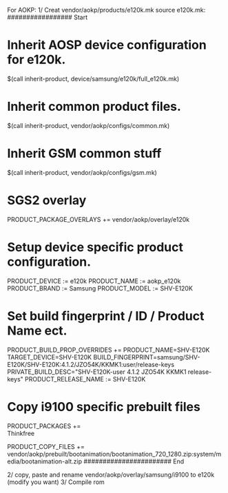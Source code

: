 For AOKP:
1/ Creat vendor/aokp/products/e120k.mk
source e120k.mk:
################# Start
# Inherit AOSP device configuration for e120k.
$(call inherit-product, device/samsung/e120k/full_e120k.mk)

# Inherit common product files.
$(call inherit-product, vendor/aokp/configs/common.mk)

# Inherit GSM common stuff
$(call inherit-product, vendor/aokp/configs/gsm.mk)

# SGS2 overlay
PRODUCT_PACKAGE_OVERLAYS += vendor/aokp/overlay/e120k

# Setup device specific product configuration.
PRODUCT_DEVICE := e120k
PRODUCT_NAME := aokp_e120k
PRODUCT_BRAND := Samsung
PRODUCT_MODEL := SHV-E120K

# Set build fingerprint / ID / Product Name ect.
PRODUCT_BUILD_PROP_OVERRIDES += PRODUCT_NAME=SHV-E120K TARGET_DEVICE=SHV-E120K BUILD_FINGERPRINT=samsung/SHV-E120K/SHV-E120K:4.1.2/JZO54K/KKMK1:user/release-keys PRIVATE_BUILD_DESC="SHV-E120K-user 4.1.2 JZO54K KKMK1 release-keys"
PRODUCT_RELEASE_NAME := SHV-E120K

# Copy i9100 specific prebuilt files
PRODUCT_PACKAGES += \
    Thinkfree

PRODUCT_COPY_FILES += \
   vendor/aokp/prebuilt/bootanimation/bootanimation_720_1280.zip:system/media/bootanimation-alt.zip
####################### End

2/ copy, paste and rename vendor/aokp/overlay/samsung/i9100 to e120k (modify you want)
3/ Compile rom
